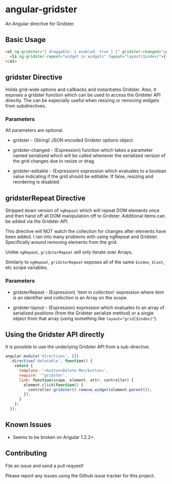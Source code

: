 angular-gridster
================

An Angular directive for Gridster.

Basic Usage
-----------

```html
<ul ng-gridster="{ draggable: { enabled: true } }" gridster-changed="updated(serialized)">
  <li ng-gridster-repeat="widget in widgets" layout="layout[$index]">{{ widget.title }}</li>
</ul>
```

gridster Directive
--------------------

Holds grid-wide options and callbacks and instantiates Gridster. Also, it exposes a gridster function which can be used to access the Gridster API directly. The can be especially useful when resizing or removing widgets from subdirectives.

### Parameters

All parameters are optional.

* gridster - (String) JSON encoded Gridster options object.

* gridster-changed - (Expression) function which takes a parameter named serialized which will be called whenever the serialized version of the grid changes due to resize or drag.

* gridster-editable - (Expression) expression which evaluates to a boolean value indicating if the grid should be editable. If false, resizing and reordering is disabled.

gridsterRepeat Directive
--------------------------

Stripped down version of `ngRepeat` which will repeat DOM elements once and then hand off all DOM manipulation off to Gridster. Additional items can be added via the Gridster API.

This directive will NOT watch the collection for changes after elements have been added. I ran into many problems with using ngRepeat and Gridster. Specifically around removing elements from the grid.

Unlike `ngRepeat`, `gridsterRepeat` will only iterate over Arrays.

Similarly to `ngRepeat`, `gridsterRepeat` exposes all of the same `$index`, `$last`, etc scope variables.

### Parameters

* gridsterRepeat - (Expression) '_item_ in _collection_' expression where _item_ is an identifier and _collection_ is an Array on the scope.

* gridster-layout - (Expression) expression which evaluates to an array of serialized positions (from the Gridster serialize method) or a single object from that array (using something like `layout="grid[$index]"`).

Using the Gridster API directly
-------------------------------

It is possible to use the underlying Gridster API from a sub-directive.

```js
angular.module('directives', [])
  .directive('deletable', function() {
    return {
      template: '<button>Delete Me</button>',
      require: '^gridster',
      link: function(scope, element, attr, controller) {
        element.click(function() {
          controller.gridster().remove_widget(element.parent());
        });
      }
    };
  });
```

Known Issues
------------

* Seems to be broken on Angular 1.2.2+.

Contributing
------------

File an issue and send a pull request!

Please report any issues using the Github issue tracker for this project.
